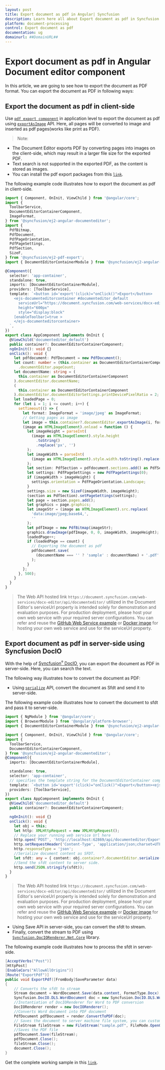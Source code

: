 ```yaml
---
layout: post
title: Export document as pdf in Angular| Syncfusion
description: Learn here all about Export document as pdf in Syncfusion Angular Document editor component of Syncfusion Essential JS 2 and more.
platform: document-processing
control: Export document as pdf 
documentation: ug
domainurl: ##DomainURL##
---
```


# Export document as pdf in Angular Document editor component

In this article, we are going to see how to export the document as PDF format. You can export the document as PDF in following ways:

## Export the document as pdf in client-side

Use [`pdf export component`](https://www.npmjs.com/package/@syncfusion/ej2-pdf-export) in application level to export the document as pdf using [`exportAsImage`](https://ej2.syncfusion.com/angular/documentation/api/document-editor/#exportasimage) API. Here, all pages will be converted to image and inserted as pdf pages(works like print as PDF).

>Note: 
* The Document Editor exports PDF by converting pages into images on the client-side, which may result in a larger file size for the exported PDF.
* Text search is not supported in the exported PDF, as the content is stored as images.
* You can install the pdf export packages from this [`link`](https://www.npmjs.com/package/@syncfusion/ej2-pdf-export).

The following example code illustrates how to export the document as pdf in client-side.

```typescript
import { Component, OnInit, ViewChild } from '@angular/core';
import {
  ToolbarService,
  DocumentEditorContainerComponent,
  ImageFormat,
} from '@syncfusion/ej2-angular-documenteditor';
import {
  PdfBitmap,
  PdfDocument,
  PdfPageOrientation,
  PdfPageSettings,
  PdfSection,
  SizeF,
} from '@syncfusion/ej2-pdf-export';
import { DocumentEditorContainerModule } from '@syncfusion/ej2-angular-documenteditor';

@Component({
  selector: 'app-container',
  standalone: true,
  imports: [DocumentEditorContainerModule],
  providers: [ToolbarService],
  template: `<button id='export'(click)="onClick()">Export</button>
    <ejs-documenteditorcontainer #documenteditor_default 
      serviceUrl="https://document.syncfusion.com/web-services/docx-editor/api/documenteditor/" 
      height="600px" 
      style="display:block" 
    [enableToolbar]=true >
    </ejs-documenteditorcontainer>
  `,
})
export class AppComponent implements OnInit {
  @ViewChild('documenteditor_default')
  public container?: DocumentEditorContainerComponent;
  ngOnInit(): void {}
  onClick(): void {
    let pdfdocument: PdfDocument = new PdfDocument();
    let count: number = (this.container as DocumentEditorContainerComponent)
      .documentEditor.pageCount;
    let documentName: string = (
      this.container as DocumentEditorContainerComponent
    ).documentEditor.documentName;
    (
      this.container as DocumentEditorContainerComponent
    ).documentEditor.documentEditorSettings.printDevicePixelRatio = 2;
    let loadedPage = 0;
    for (let i = 1; i <= count; i++) {
      setTimeout(() => {
        let format: ImageFormat = 'image/jpeg' as ImageFormat;
        // Getting pages as image
        let image = this.container?.documentEditor.exportAsImage(i, format);
        (image as HTMLImageElement).onload = function () {
          let imageHeight = parseInt(
            (image as HTMLImageElement).style.height
              .toString()
              .replace('px', '')
          );
          let imageWidth = parseInt(
            (image as HTMLImageElement).style.width.toString().replace('px', '')
          );
          let section: PdfSection = pdfdocument.sections.add() as PdfSection;
          let settings: PdfPageSettings = new PdfPageSettings(0);
          if (imageWidth > imageHeight) {
            settings.orientation = PdfPageOrientation.Landscape;
          }
          settings.size = new SizeF(imageWidth, imageHeight);
          (section as PdfSection).setPageSettings(settings);
          let page = section.pages.add();
          let graphics = page.graphics;
          let imageStr = (image as HTMLImageElement).src.replace(
            'data:image/jpeg;base64,',
            ''
          );
          let pdfImage = new PdfBitmap(imageStr);
          graphics.drawImage(pdfImage, 0, 0, imageWidth, imageHeight);
          loadedPage++;
          if (loadedPage == count) {
            // Exporting the document as pdf
            pdfdocument.save(
              (documentName === '' ? 'sample' : documentName) + '.pdf'
            );
          }
        };
      }, 500);
    }
  }
}
```

> The Web API hosted link `https://document.syncfusion.com/web-services/docx-editor/api/documenteditor/` utilized in the Document Editor's serviceUrl property is intended solely for demonstration and evaluation purposes. For production deployment, please host your own web service with your required server configurations. You can refer and reuse the [GitHub Web Service example](https://github.com/SyncfusionExamples/EJ2-DocumentEditor-WebServices) or [Docker image](https://hub.docker.com/r/syncfusion/word-processor-server) for hosting your own web service and use for the serviceUrl property.

## Export document as pdf in server-side using Syncfusion DocIO

With the help of [Syncfusion<sup style="font-size:70%">&reg;</sup> DocIO](https://help.syncfusion.com/file-formats/docio/word-to-pdf), you can export the document as PDF in server-side. Here, you can search the text.

The following way illustrates how to convert the document as PDF:

* Using [`serialize`](https://ej2.syncfusion.com/angular/documentation/api/document-editor/#serialize) API, convert the document as Sfdt and send it to server-side.

The following example code illustrates how to convert the document to sfdt and pass it to server-side.

```typescript
import { NgModule } from '@angular/core';
import { BrowserModule } from '@angular/platform-browser';
import { DocumentEditorContainerModule } from '@syncfusion/ej2-angular-documenteditor';

import { Component, OnInit, ViewChild } from '@angular/core';
import {
  ToolbarService,
  DocumentEditorContainerComponent,
} from '@syncfusion/ej2-angular-documenteditor';
@Component({
  imports: [DocumentEditorContainerModule],

  standalone: true,
  selector: 'app-container',
  // specifies the template string for the DocumentEditorContainer component
  template: `<button id='export'(click)="onClick()">Export</button><ejs-documenteditorcontainer #documenteditor_default serviceUrl="https://document.syncfusion.com/web-services/docx-editor/api/documenteditor/" height="600px" style="display:block" [enableToolbar]=true> </ejs-documenteditorcontainer>`,
  providers: [ToolbarService],
})
export class AppComponent implements OnInit {
  @ViewChild('documenteditor_default')
  public container?: DocumentEditorContainerComponent;

  ngOnInit(): void {}
  onClick(): void {
    let obj = this;
    let http: XMLHttpRequest = new XMLHttpRequest();
    // Replace your running web service Url here
    http.open('POST', 'http://localhost:62869/api/documenteditor/ExportPdf');
    http.setRequestHeader('Content-Type', 'application/json;charset=UTF-8');
    http.responseType = 'json';
    //Serialize document content as SFDT.
    let sfdt: any = { content: obj.container?.documentEditor.serialize() };
    //Send the sfdt content to server side.
    http.send(JSON.stringify(sfdt));
  }
}
```

> The Web API hosted link `https://document.syncfusion.com/web-services/docx-editor/api/documenteditor/` utilized in the Document Editor's serviceUrl property is intended solely for demonstration and evaluation purposes. For production deployment, please host your own web service with your required server configurations. You can refer and reuse the [GitHub Web Service example](https://github.com/SyncfusionExamples/EJ2-DocumentEditor-WebServices) or [Docker image](https://hub.docker.com/r/syncfusion/word-processor-server) for hosting your own web service and use for the serviceUrl property.

* Using Save API in server-side, you can convert the sfdt to stream.
* Finally, convert the stream to PDF using [`Syncfusion.DocIORenderer.Net.Core`](https://www.nuget.org/packages/Syncfusion.DocIORenderer.Net.Core) library.

The following example code illustrates how to process the sfdt in server-side.

```c#
[AcceptVerbs("Post")]
[HttpPost]
[EnableCors("AllowAllOrigins")]
[Route("ExportPdf")]
public void ExportPdf([FromBody]SaveParameter data)
{
    // Converts the sfdt to stream
    Stream document = WordDocument.Save(data.content, FormatType.Docx);
    Syncfusion.DocIO.DLS.WordDocument doc = new Syncfusion.DocIO.DLS.WordDocument(document, Syncfusion.DocIO.FormatType.Docx);
    //Instantiation of DocIORenderer for Word to PDF conversion
    DocIORenderer render = new DocIORenderer();
    //Converts Word document into PDF document
    PdfDocument pdfDocument = render.ConvertToPDF(doc);
    // Saves the document to server machine file system, you can customize here to save into databases or file servers based on requirement.
    FileStream fileStream = new FileStream("sample.pdf", FileMode.OpenOrCreate, FileAccess.ReadWrite);
    //Saves the PDF file
    pdfDocument.Save(fileStream);
    pdfDocument.Close();
    fileStream.Close();
    document.Close();
}
```

Get the complete working sample in this [`link`](https://github.com/SyncfusionExamples/Export-document-as-PDF-in-Document-Editor/).